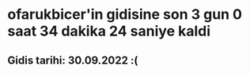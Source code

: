 # ofarukbicer'in gidisine son 3 gun 0 saat 34 dakika 24 saniye kaldi

## Gidis tarihi: 30.09.2022 :(